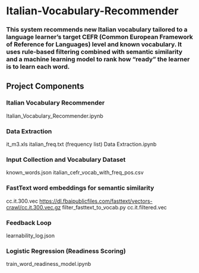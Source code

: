 # Italian-Vocabulary-Recommender

### This system recommends new Italian vocabulary tailored to a language learner’s target CEFR (Common European Framework of Reference for Languages) level and known vocabulary. It uses rule-based filtering combined with semantic similarity and a machine learning model to rank how “ready” the learner is to learn each word.

## Project Components

### Italian Vocabulary Recommender
Italian_Vocabulary_Recommender.ipynb

### Data Extraction
it_m3.xls
italian_freq.txt (frequency list)
Data Extraction.ipynb

### Input Collection and Vocabulary Dataset
known_words.json
italian_cefr_vocab_with_freq_pos.csv

### FastText word embeddings for semantic similarity
cc.it.300.vec https://dl.fbaipublicfiles.com/fasttext/vectors-crawl/cc.it.300.vec.gz
filter_fasttext_to_vocab.py
cc.it.filtered.vec

### Feedback Loop
learnability_log.json

### Logistic Regression (Readiness Scoring)
train_word_readiness_model.ipynb






